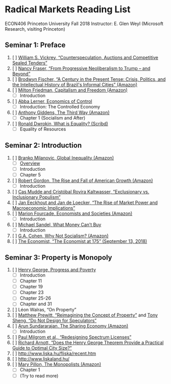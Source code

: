 # Radical Markets Reading List

ECON406
Princeton University
Fall 2018
Instructor: E. Glen Weyl (Microsoft Research, visiting Princeton)

## Seminar 1: Preface

1. [ ] [William S. Vickrey, “Counterspeculation, Auctions and Competitive Sealed Tenders”](https://kylewoodward.com/blog-data/pdfs/references/vickrey-the-journal-of-finance-1961A.pdf)
2. [ ] [Nancy Fraser, “From Progressive Neoliberalism to Trump – and Beyond”](https://americanaffairsjournal.org/2017/11/progressive-neoliberalism-trump-beyond/)
3. [ ] [Brodwyn Fischer, “A Century in the Present Tense: Crisis, Politics, and the Intellectual
History of Brazil's Informal Cities” (Amazon)](https://www.amazon.com/dp/0822355337/?coliid=I17QQQZ83LYZJ&colid=AAML8EV03AA2&psc=0&ref_=lv_ov_lig_dp_it)
4. [ ] [Milton Friedman, Capitalism and Freedom (Amazon)](https://www.amazon.com/gp/product/0226264211?pf_rd_p=f3acc539-5d5f-49a3-89ea-768a917d5900&pf_rd_r=ZGM3CF7Z8N47HX66MJCN)
    - [ ] Introduction
5. [ ] [Abba Lerner, Economics of Control](https://ia801902.us.archive.org/26/items/in.ernet.dli.2015.5584/2015.5584.The-Economics-Of-Control.pdf)
    - [ ] Introduction: The Controlled Economy
6. [ ] [Anthony Giddens, The Third Way (Amazon)](https://www.amazon.com/Third-Way-Renewal-Social-Democracy/dp/0745622674)
    - [ ] Chapter 1 (Socialism and After)
7. [ ] [Ronald Dwrokin, What is Equality? (Scribd)](https://www.jstor.org/stable/2265047?seq=1#page_scan_tab_contents)
    - [ ] Equality of Resources

## Seminar 2: Introduction

1. [ ] [Branko Milanovic, Global Inequality (Amazon)](https://www.amazon.com/Global-Inequality-New-Approach-Globalization/dp/067498403X/ref=tmm_pap_swatch_0?_encoding=UTF8&qid=&sr=)
    - [ ] [Overview](http://heymancenter.org/files/events/milanovic.pdf)
    - [ ] Introduction
    - [ ] Chapter 5
2. [ ] [Robert Gordon, The Rise and Fall of American Growth (Amazon)](https://www.amazon.com/Rise-Fall-American-Growth-Princeton/dp/0691175802/ref=tmm_pap_swatch_0?_encoding=UTF8&qid=1556121121&sr=8-1-fkmrnull)
    - [ ] Introduction
3. [ ] [Cas Mudde and Cristóbal Rovira Kaltwasser, “Exclusionary vs. Inclusionary Populism”](https://www.cambridge.org/core/journals/government-and-opposition/article/exclusionary-vs-inclusionary-populism-comparing-contemporary-europe-and-latin-america/AAB33C1316BE16B8E4DE229519362E27/core-reader)
4. [ ] [Jan Eeckhout and Jan de Loecker, “The Rise of Market Power and Macroeconomic Implications”](http://www.janeeckhout.com/wp-content/uploads/RMP.pdf)
5. [ ] [Marion Fourcade, Economists and Societies (Amazon)](https://www.amazon.com/Economists-Societies-Discipline-Profession-Princeton/dp/0691148031/ref=tmm_pap_swatch_0?_encoding=UTF8&qid=&sr=)
    - [ ] Introduction
6. [ ] [Michael Sandel, What Money Can’t Buy](http://digamo.free.fr/sandel12.pdf)
    - [ ] Introduction
7. [ ] [G.A. Cohen, Why Not Socialism? (Amazon)](https://www.amazon.com/Why-Not-Socialism-G-Cohen/dp/0691143617)
8. [ ] [The Economist, “The Economist at 175” (September 13, 2018)](https://www.economist.com/essay/2018/09/13/the-economist-at-175)

## Seminar 3: Property is Monopoly

1. [ ] [Henry George, Progress and Poverty](http://www.henrygeorge.org/pcontents.htm)
    - [ ] Introduction
    - [ ] Chapter 11
    - [ ] Chapter  19
    - [ ] Chapter  23
    - [ ] Chapter  25-26
    - [ ] Chapter  and 31
2. [ ] Léon Walras, “On Property”
3. [ ] [Matthew Prewitt, “Reimagining the Concept of Property”](https://medium.com/blockchannel/reimagining-property-fbce9d3832a4) and [Tony Sheng, “Do Not Design
for Speculators”](https://www.tonysheng.com/dont-design-speculators)
4. [ ] [Arun Sundararajan, The Sharing Economy (Amazon)](https://www.amazon.com/Sharing-Economy-Employment-Crowd-Based-Capitalism/dp/0262034573)
    - [ ] Introduction
5. [ ] [Paul Milgrom et al., “Redesigning Spectrum Licenses”](https://poseidon01.ssrn.com/delivery.php?ID=248031024064081085094121122068119101010040072058017034066064116120083086112081070066063000002000122001112000070108101087071092052047036085068083117109115093067004027064082077091013108113096010084099028114029096093007020094114067064093031027117081069083&EXT=pdf)
6. [ ] [Richard Arnott, “Does the Henry George Theorem Provide a Practical Guide to Optimal City Size?”](https://onlinelibrary.wiley.com/doi/pdf/10.1111/j.1536-7150.2004.00334.x)
7. [ ] http://www.liska.hu/fliska/recent.htm
8. [ ] http://www.liskaland.hu/
9. [ ] [Mary Pillon, The Monopolists (Amazon)](https://www.amazon.com/Monopolists-Obsession-Scandal-Behind-Favorite/dp/1608199630/ref=sr_1_1?keywords=the+monopolists&qid=1556330435&s=gateway&sr=8-1)
    - [ ] Chapter 1
    - [ ] (Try to read more)
